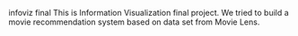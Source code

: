 infoviz final
This is Information Visualization final project. 
We tried to build a movie recommendation system based on data set from Movie Lens. 
